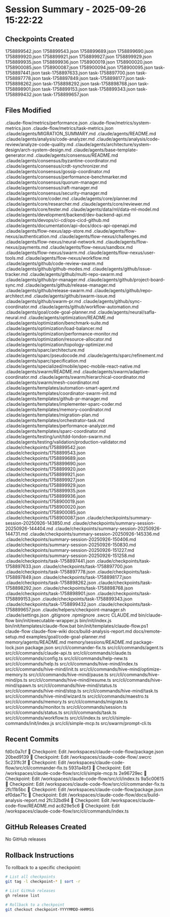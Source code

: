# Session Summary - 2025-09-26 15:22:22

## Checkpoints Created
1758899542.json
1758899543.json
1758899689.json
1758899690.json
1758899920.json
1758899921.json
1758899927.json
1758899929.json
1758899935.json
1758899936.json
1758900019.json
1758900020.json
1758900085.json
1758900087.json
1758900094.json
1758900095.json
task-1758897441.json
task-1758897633.json
task-1758897700.json
task-1758897778.json
task-1758897849.json
task-1758898177.json
task-1758898262.json
task-1758898292.json
task-1758898768.json
task-1758898901.json
task-1758899153.json
task-1758899343.json
task-1758899432.json
task-1758899657.json

## Files Modified
.claude-flow/metrics/performance.json
.claude-flow/metrics/system-metrics.json
.claude-flow/metrics/task-metrics.json
.claude/agents/MIGRATION_SUMMARY.md
.claude/agents/README.md
.claude/agents/analysis/code-analyzer.md
.claude/agents/analysis/code-review/analyze-code-quality.md
.claude/agents/architecture/system-design/arch-system-design.md
.claude/agents/base-template-generator.md
.claude/agents/consensus/README.md
.claude/agents/consensus/byzantine-coordinator.md
.claude/agents/consensus/crdt-synchronizer.md
.claude/agents/consensus/gossip-coordinator.md
.claude/agents/consensus/performance-benchmarker.md
.claude/agents/consensus/quorum-manager.md
.claude/agents/consensus/raft-manager.md
.claude/agents/consensus/security-manager.md
.claude/agents/core/coder.md
.claude/agents/core/planner.md
.claude/agents/core/researcher.md
.claude/agents/core/reviewer.md
.claude/agents/core/tester.md
.claude/agents/data/ml/data-ml-model.md
.claude/agents/development/backend/dev-backend-api.md
.claude/agents/devops/ci-cd/ops-cicd-github.md
.claude/agents/documentation/api-docs/docs-api-openapi.md
.claude/agents/flow-nexus/app-store.md
.claude/agents/flow-nexus/authentication.md
.claude/agents/flow-nexus/challenges.md
.claude/agents/flow-nexus/neural-network.md
.claude/agents/flow-nexus/payments.md
.claude/agents/flow-nexus/sandbox.md
.claude/agents/flow-nexus/swarm.md
.claude/agents/flow-nexus/user-tools.md
.claude/agents/flow-nexus/workflow.md
.claude/agents/github/code-review-swarm.md
.claude/agents/github/github-modes.md
.claude/agents/github/issue-tracker.md
.claude/agents/github/multi-repo-swarm.md
.claude/agents/github/pr-manager.md
.claude/agents/github/project-board-sync.md
.claude/agents/github/release-manager.md
.claude/agents/github/release-swarm.md
.claude/agents/github/repo-architect.md
.claude/agents/github/swarm-issue.md
.claude/agents/github/swarm-pr.md
.claude/agents/github/sync-coordinator.md
.claude/agents/github/workflow-automation.md
.claude/agents/goal/code-goal-planner.md
.claude/agents/neural/safla-neural.md
.claude/agents/optimization/README.md
.claude/agents/optimization/benchmark-suite.md
.claude/agents/optimization/load-balancer.md
.claude/agents/optimization/performance-monitor.md
.claude/agents/optimization/resource-allocator.md
.claude/agents/optimization/topology-optimizer.md
.claude/agents/sparc/architecture.md
.claude/agents/sparc/pseudocode.md
.claude/agents/sparc/refinement.md
.claude/agents/sparc/specification.md
.claude/agents/specialized/mobile/spec-mobile-react-native.md
.claude/agents/swarm/README.md
.claude/agents/swarm/adaptive-coordinator.md
.claude/agents/swarm/hierarchical-coordinator.md
.claude/agents/swarm/mesh-coordinator.md
.claude/agents/templates/automation-smart-agent.md
.claude/agents/templates/coordinator-swarm-init.md
.claude/agents/templates/github-pr-manager.md
.claude/agents/templates/implementer-sparc-coder.md
.claude/agents/templates/memory-coordinator.md
.claude/agents/templates/migration-plan.md
.claude/agents/templates/orchestrator-task.md
.claude/agents/templates/performance-analyzer.md
.claude/agents/templates/sparc-coordinator.md
.claude/agents/testing/unit/tdd-london-swarm.md
.claude/agents/testing/validation/production-validator.md
.claude/checkpoints/1758899542.json
.claude/checkpoints/1758899543.json
.claude/checkpoints/1758899689.json
.claude/checkpoints/1758899690.json
.claude/checkpoints/1758899920.json
.claude/checkpoints/1758899921.json
.claude/checkpoints/1758899927.json
.claude/checkpoints/1758899929.json
.claude/checkpoints/1758899935.json
.claude/checkpoints/1758899936.json
.claude/checkpoints/1758900019.json
.claude/checkpoints/1758900020.json
.claude/checkpoints/1758900085.json
.claude/checkpoints/1758900087.json
.claude/checkpoints/summary-session-20250926-143850.md
.claude/checkpoints/summary-session-20250926-144404.md
.claude/checkpoints/summary-session-20250926-144731.md
.claude/checkpoints/summary-session-20250926-145336.md
.claude/checkpoints/summary-session-20250926-150406.md
.claude/checkpoints/summary-session-20250926-150830.md
.claude/checkpoints/summary-session-20250926-151227.md
.claude/checkpoints/summary-session-20250926-151258.md
.claude/checkpoints/task-1758897441.json
.claude/checkpoints/task-1758897633.json
.claude/checkpoints/task-1758897700.json
.claude/checkpoints/task-1758897778.json
.claude/checkpoints/task-1758897849.json
.claude/checkpoints/task-1758898177.json
.claude/checkpoints/task-1758898262.json
.claude/checkpoints/task-1758898292.json
.claude/checkpoints/task-1758898768.json
.claude/checkpoints/task-1758898901.json
.claude/checkpoints/task-1758899153.json
.claude/checkpoints/task-1758899343.json
.claude/checkpoints/task-1758899432.json
.claude/checkpoints/task-1758899657.json
.claude/helpers/checkpoint-manager.sh
.claude/settings.json
.gitignore
.npmignore
.swcrc
CLAUDE.md
bin/claude-flow
bin/init/executable-wrapper.js
bin/init/index.js
bin/init/templates/claude-flow.bat
bin/init/templates/claude-flow.ps1
claude-flow
claude-flow-wiki
docs/build-analysis-report.md
docs/remote-setup.md
examples/goal/code-goal-planner.md
memory/agents/README.md
memory/sessions/README.md
package-lock.json
package.json
src/cli/commander-fix.ts
src/cli/commands/agent.ts
src/cli/commands/claude-api.ts
src/cli/commands/claude.ts
src/cli/commands/config.ts
src/cli/commands/help-new.ts
src/cli/commands/help.ts
src/cli/commands/hive-mind/index.ts
src/cli/commands/hive-mind/init.ts
src/cli/commands/hive-mind/optimize-memory.ts
src/cli/commands/hive-mind/pause.ts
src/cli/commands/hive-mind/ps.ts
src/cli/commands/hive-mind/resume.ts
src/cli/commands/hive-mind/spawn.ts
src/cli/commands/hive-mind/status.ts
src/cli/commands/hive-mind/stop.ts
src/cli/commands/hive-mind/task.ts
src/cli/commands/hive-mind/wizard.ts
src/cli/commands/maestro.ts
src/cli/commands/memory.ts
src/cli/commands/migrate.ts
src/cli/commands/monitor.ts
src/cli/commands/session.ts
src/cli/commands/status.ts
src/cli/commands/task.ts
src/cli/commands/workflow.ts
src/cli/index.ts
src/cli/simple-commands/init/index.js
src/cli/simple-mcp.ts
src/swarm/prompt-cli.ts

## Recent Commits
fd0c0a7cf 🔖 Checkpoint: Edit /workspaces/claude-code-flow/package.json
20bed9139 🔖 Checkpoint: Edit /workspaces/claude-code-flow/.swcrc
5c231fc3f 🔖 Checkpoint: Edit /workspaces/claude-code-flow/src/cli/commander-fix.ts
5931a4bf3 🔖 Checkpoint: Edit /workspaces/claude-code-flow/src/cli/simple-mcp.ts
2e96729ec 🔖 Checkpoint: Edit /workspaces/claude-code-flow/src/cli/index.ts
9a5c00615 🔖 Checkpoint: Edit /workspaces/claude-code-flow/src/cli/commander-fix.ts
2fc11b5bc 🔖 Checkpoint: Edit /workspaces/claude-code-flow/package.json
ef0dae71c 🔖 Checkpoint: Edit /workspaces/claude-code-flow/docs/build-analysis-report.md
2fc32bd94 🔖 Checkpoint: Edit /workspaces/claude-code-flow/README.md
ac829e5c6 🔖 Checkpoint: Edit /workspaces/claude-code-flow/src/cli/commands/index.ts

## GitHub Releases Created
No GitHub releases

## Rollback Instructions
To rollback to a specific checkpoint:
```bash
# List all checkpoints
git tag -l checkpoint-* | sort -r

# List GitHub releases
gh release list

# Rollback to a checkpoint
git checkout checkpoint-YYYYMMDD-HHMMSS
```
